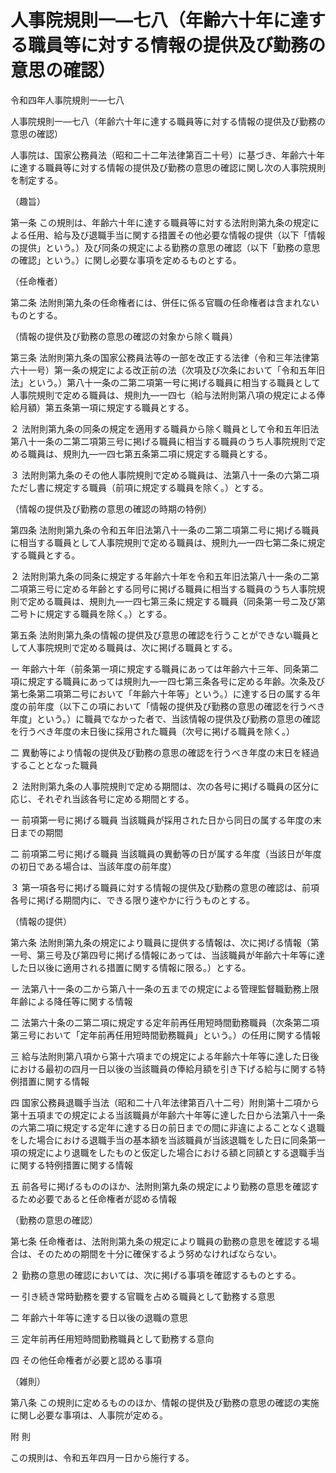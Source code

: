 # 人事院規則一―七八（年齢六十年に達する職員等に対する情報の提供及び勤務の意思の確認）

令和四年人事院規則一―七八

人事院規則一―七八（年齢六十年に達する職員等に対する情報の提供及び勤務の意思の確認）

人事院は、国家公務員法（昭和二十二年法律第百二十号）に基づき、年齢六十年に達する職員等に対する情報の提供及び勤務の意思の確認に関し次の人事院規則を制定する。

（趣旨）

第一条 この規則は、年齢六十年に達する職員等に対する法附則第九条の規定による任用、給与及び退職手当に関する措置その他必要な情報の提供（以下「情報の提供」という。）及び同条の規定による勤務の意思の確認（以下「勤務の意思の確認」という。）に関し必要な事項を定めるものとする。

（任命権者）

第二条 法附則第九条の任命権者には、併任に係る官職の任命権者は含まれないものとする。

（情報の提供及び勤務の意思の確認の対象から除く職員）

第三条 法附則第九条の国家公務員法等の一部を改正する法律（令和三年法律第六十一号）第一条の規定による改正前の法（次項及び次条において「令和五年旧法」という。）第八十一条の二第二項第一号に掲げる職員に相当する職員として人事院規則で定める職員は、規則九―一四七（給与法附則第八項の規定による俸給月額）第五条第一項に規定する職員とする。

２ 法附則第九条の同条の規定を適用する職員から除く職員として令和五年旧法第八十一条の二第二項第三号に掲げる職員に相当する職員のうち人事院規則で定める職員は、規則九―一四七第五条第二項に規定する職員とする。

３ 法附則第九条のその他人事院規則で定める職員は、法第八十一条の六第二項ただし書に規定する職員（前項に規定する職員を除く。）とする。

（情報の提供及び勤務の意思の確認の時期の特例）

第四条 法附則第九条の令和五年旧法第八十一条の二第二項第二号に掲げる職員に相当する職員として人事院規則で定める職員は、規則九―一四七第二条に規定する職員とする。

２ 法附則第九条の同条に規定する年齢六十年を令和五年旧法第八十一条の二第二項第三号に定める年齢とする同号に掲げる職員に相当する職員のうち人事院規則で定める職員は、規則九―一四七第三条に規定する職員（同条第一号ニ及び第二号トに規定する職員を除く。）とする。

第五条 法附則第九条の情報の提供及び意思の確認を行うことができない職員として人事院規則で定める職員は、次に掲げる職員とする。

一 年齢六十年（前条第一項に規定する職員にあっては年齢六十三年、同条第二項に規定する職員にあっては規則九―一四七第三条各号に定める年齢。次条及び第七条第二項第二号において「年齢六十年等」という。）に達する日の属する年度の前年度（以下この項において「情報の提供及び勤務の意思の確認を行うべき年度」という。）に職員でなかった者で、当該情報の提供及び勤務の意思の確認を行うべき年度の末日後に採用された職員（次号に掲げる職員を除く。）

二 異動等により情報の提供及び勤務の意思の確認を行うべき年度の末日を経過することとなった職員

２ 法附則第九条の人事院規則で定める期間は、次の各号に掲げる職員の区分に応じ、それぞれ当該各号に定める期間とする。

一 前項第一号に掲げる職員 当該職員が採用された日から同日の属する年度の末日までの期間

二 前項第二号に掲げる職員 当該職員の異動等の日が属する年度（当該日が年度の初日である場合は、当該年度の前年度）

３ 第一項各号に掲げる職員に対する情報の提供及び勤務の意思の確認は、前項各号に掲げる期間内に、できる限り速やかに行うものとする。

（情報の提供）

第六条 法附則第九条の規定により職員に提供する情報は、次に掲げる情報（第一号、第三号及び第四号に掲げる情報にあっては、当該職員が年齢六十年等に達した日以後に適用される措置に関する情報に限る。）とする。

一 法第八十一条の二から第八十一条の五までの規定による管理監督職勤務上限年齢による降任等に関する情報

二 法第六十条の二第二項に規定する定年前再任用短時間勤務職員（次条第二項第三号において「定年前再任用短時間勤務職員」という。）の任用に関する情報

三 給与法附則第八項から第十六項までの規定による年齢六十年等に達した日後における最初の四月一日以後の当該職員の俸給月額を引き下げる給与に関する特例措置に関する情報

四 国家公務員退職手当法（昭和二十八年法律第百八十二号）附則第十二項から第十五項までの規定による当該職員が年齢六十年等に達した日から法第八十一条の六第二項に規定する定年に達する日の前日までの間に非違によることなく退職をした場合における退職手当の基本額を当該職員が当該退職をした日に同条第一項の規定により退職をしたものと仮定した場合における額と同額とする退職手当に関する特例措置に関する情報

五 前各号に掲げるもののほか、法附則第九条の規定により勤務の意思を確認するため必要であると任命権者が認める情報

（勤務の意思の確認）

第七条 任命権者は、法附則第九条の規定により職員の勤務の意思を確認する場合は、そのための期間を十分に確保するよう努めなければならない。

２ 勤務の意思の確認においては、次に掲げる事項を確認するものとする。

一 引き続き常時勤務を要する官職を占める職員として勤務する意思

二 年齢六十年等に達する日以後の退職の意思

三 定年前再任用短時間勤務職員として勤務する意向

四 その他任命権者が必要と認める事項

（雑則）

第八条 この規則に定めるもののほか、情報の提供及び勤務の意思の確認の実施に関し必要な事項は、人事院が定める。

附 則

この規則は、令和五年四月一日から施行する。
